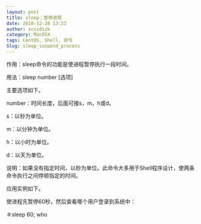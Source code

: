 ```yaml
---
layout: post
title: sleep：暂停进程
date: 2010-12-28 13:53
author: scsidisk
category: MacOSX
tags: CentOS, Shell, 命令
Slug: sleep_suspend_process
---
```


作用：sleep命令的功能是使进程暂停执行一段时间。

用法：sleep number [选项]

主要选项如下。

number：时间长度，后面可接s，m，h或d。

s：以秒为单位。

m：以分钟为单位。

h：以小时为单位。

d：以天为单位。

说明：如果没有指定时间，以秒为单位。此命令大多用于Shell程序设计，使两条命令执行之间停顿指定的时间。

应用实例如下。

使进程先暂停60秒，然后查看哪个用户登录到系统中：

＃sleep 60; who

<div class="posttagsblock">
</div>

